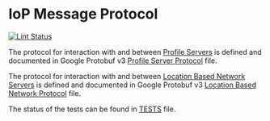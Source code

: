 # IoP Message Protocol

[![Lint Status](https://img.shields.io/travis/Internet-of-People/message-protocol/master.svg?style=flat-square&label=lint)](https://travis-ci.org/Internet-of-People/message-protocol)

The protocol for interaction with and between [Profile Servers](https://github.com/Fermat-ORG/iop-profile-server) is defined and documented in Google Protobuf v3 [Profile Server Protocol](IopProfileServer.proto) file. 

The protocol for interaction with and between [Location Based Network Servers](https://github.com/Fermat-ORG/iop-location-based-network) is defined and documented in Google Protobuf v3 [Location Based Network Protocol](IopLocNet.proto) file. 

The status of the tests can be found in [TESTS](TESTS.md) file. 
